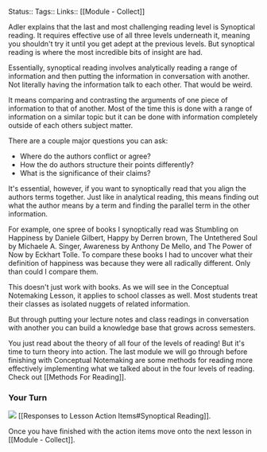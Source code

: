 Status::
Tags:: 
Links:: [[Module - Collect]]

Adler explains that the last and most challenging reading level is Synoptical reading. It requires effective use of all three levels underneath it, meaning you shouldn't try it until you get adept at the previous levels. But synoptical reading is where the most incredible bits of insight are had. 

Essentially, synoptical reading involves analytically reading a range of information and then putting the information in conversation with another. Not literally having the information talk to each other. That would be weird.

It means comparing and contrasting the arguments of one piece of information to that of another. Most of the time this is done with a range of information on a similar topic but it can be done with information completely outside of each others subject matter.

There are a couple major questions you can ask:
- Where do the authors conflict or agree?
- How the do authors structure their points differently? 
- What is the significance of their claims? 

It's essential, however, if you want to synoptically read that you align the authors terms together. Just like in analytical reading, this means finding out what the author means by a term and finding the parallel term in the other information. 

For example, one spree of books I synoptically read was Stumbling on Happiness by Daniele Gilbert, Happy by Derren brown, The Untethered Soul by Michaele A. Singer, Awareness by Anthony De Mello, and The Power of Now by Eckhart Tolle. To compare these books I had to uncover what their definition of happiness was because they were all radically different. Only than could I compare them.

This doesn't just work with books. As we will see in the Conceptual Notemaking Lesson, it applies to school classes as well. Most students treat their classes as isolated nuggets of related information.

But through putting your lecture notes and class readings in conversation with another you can build a knowledge base that grows across semesters.

You just read about the theory of all four of the levels of reading! But it's time to turn theory into action. The last module we will go through before finishing with Conceptual Notemaking are some methods for reading more effectively implementing what we talked about in the four levels of reading. Check out [[Methods For Reading]]. 

### Your Turn
![](https://embed.filekitcdn.com/e/ipyk1kAZUAWQreQYS6UoFE/9sJ5rRzrt5h7ykMavk6Nub)
[[Responses to Lesson Action Items#Synoptical Reading]].

Once you have finished with the action items move onto the next lesson in [[Module - Collect]].
